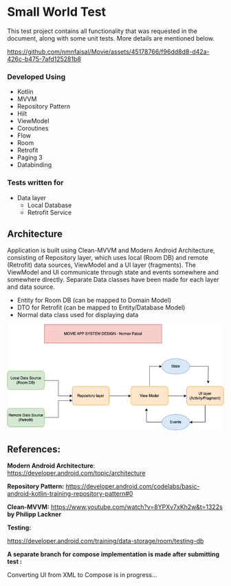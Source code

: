 # Small World Test

This test project contains all functionality that was requested in the document, along with some unit tests. More details are mentioned below.

https://github.com/nmnfaisal/Movie/assets/45178766/f96dd8d8-d42a-426c-b475-7afd125281b8

### Developed Using
- Kotlin
- MVVM
- Repository Pattern
- Hilt
- ViewModel
- Coroutines 
- Flow
- Room
- Retrofit
- Paging 3
- Databinding

### Tests written for
- Data layer
  - Local Database
  - Retrofit Service

## Architecture
Application is built using Clean-MVVM and Modern Android Architecture, consisting of Repository layer, which uses local (Room DB) and remote (Retrofit) data sources, ViewModel and a UI layer (fragments). The ViewModel and UI communicate through state and events somewhere and somewhere directly.
Separate Data classes have been made for each layer and data source.
- Entity for Room DB (can be mapped to Domain Model)
- DTO for Retrofit (can be mapped to Entity/Database Model)
- Normal data class used for displaying data
  
![system_design (1)](https://raw.githubusercontent.com/nmnfaisal/Movie/master/movie-app-png-drawio.png)

## References:
**Modern Android Architecture**: https://developer.android.com/topic/architecture

**Repository Pattern:** https://developer.android.com/codelabs/basic-android-kotlin-training-repository-pattern#0

**Clean-MVVM:** https://www.youtube.com/watch?v=8YPXv7xKh2w&t=1322s **by Philipp Lackner**

**Testing:**

https://developer.android.com/training/data-storage/room/testing-db

**A separate branch for compose implementation is made after submitting test :**

Converting UI from XML to Compose is in progress...
